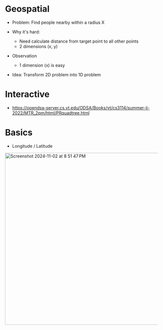 # Geospatial

- Problem: Find people nearby within a radius X
- Why it's hard:
    - Need calculate distance from target point to all other points
    - 2 dimensions (x, y)

- Observation
    - 1 dimension (x) is easy

- Idea: Transform 2D problem into 1D problem

# Interactive
- https://opendsa-server.cs.vt.edu/ODSA/Books/vt/cs3114/summer-ii-2022/MTR_2pm/html/PRquadtree.html

# Basics
- Longitude / Latitude
<img width="566" alt="Screenshot 2024-11-02 at 8 51 47 PM" src="https://github.com/user-attachments/assets/b3b87678-2307-463b-bb94-dee789eac4fb">
